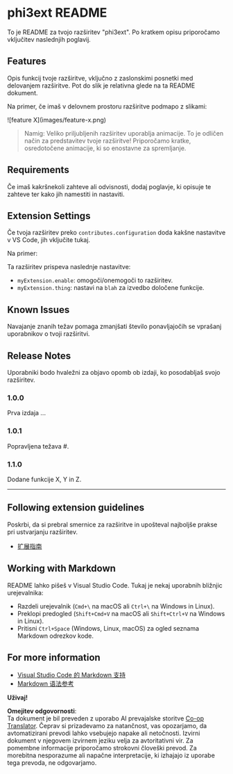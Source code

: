<!--
CO_OP_TRANSLATOR_METADATA:
{
  "original_hash": "be0b2937160c486180ded27e4f14adeb",
  "translation_date": "2025-07-16T16:38:51+00:00",
  "source_file": "code/07.Lab/01/AIPC/extensions/phi3ext/README.md",
  "language_code": "sl"
}
-->
# phi3ext README

To je README za tvojo razširitev "phi3ext". Po kratkem opisu priporočamo vključitev naslednjih poglavij.

## Features

Opis funkcij tvoje razširitve, vključno z zaslonskimi posnetki med delovanjem razširitve. Pot do slik je relativna glede na ta README dokument.

Na primer, če imaš v delovnem prostoru razširitve podmapo z slikami:

\!\[feature X\]\(images/feature-x.png\)

> Namig: Veliko priljubljenih razširitev uporablja animacije. To je odličen način za predstavitev tvoje razširitve! Priporočamo kratke, osredotočene animacije, ki so enostavne za spremljanje.

## Requirements

Če imaš kakršnekoli zahteve ali odvisnosti, dodaj poglavje, ki opisuje te zahteve ter kako jih namestiti in nastaviti.

## Extension Settings

Če tvoja razširitev preko `contributes.configuration` doda kakšne nastavitve v VS Code, jih vključite tukaj.

Na primer:

Ta razširitev prispeva naslednje nastavitve:

* `myExtension.enable`: omogoči/onemogoči to razširitev.
* `myExtension.thing`: nastavi na `blah` za izvedbo določene funkcije.

## Known Issues

Navajanje znanih težav pomaga zmanjšati število ponavljajočih se vprašanj uporabnikov o tvoji razširitvi.

## Release Notes

Uporabniki bodo hvaležni za objavo opomb ob izdaji, ko posodabljaš svojo razširitev.

### 1.0.0

Prva izdaja ...

### 1.0.1

Popravljena težava #.

### 1.1.0

Dodane funkcije X, Y in Z.

---

## Following extension guidelines

Poskrbi, da si prebral smernice za razširitve in upošteval najboljše prakse pri ustvarjanju razširitev.

* [扩展指南](https://code.visualstudio.com/api/references/extension-guidelines?WT.mc_id=aiml-137032-kinfeylo)

## Working with Markdown

README lahko pišeš v Visual Studio Code. Tukaj je nekaj uporabnih bližnjic urejevalnika:

* Razdeli urejevalnik (`Cmd+\` na macOS ali `Ctrl+\` na Windows in Linux).
* Preklopi predogled (`Shift+Cmd+V` na macOS ali `Shift+Ctrl+V` na Windows in Linux).
* Pritisni `Ctrl+Space` (Windows, Linux, macOS) za ogled seznama Markdown odrezkov kode.

## For more information

* [Visual Studio Code 的 Markdown 支持](http://code.visualstudio.com/docs/languages/markdown?WT.mc_id=aiml-137032-kinfeylo)
* [Markdown 语法参考](https://help.github.com/articles/markdown-basics/)

**Uživaj!**

**Omejitev odgovornosti**:  
Ta dokument je bil preveden z uporabo AI prevajalske storitve [Co-op Translator](https://github.com/Azure/co-op-translator). Čeprav si prizadevamo za natančnost, vas opozarjamo, da avtomatizirani prevodi lahko vsebujejo napake ali netočnosti. Izvirni dokument v njegovem izvirnem jeziku velja za avtoritativni vir. Za pomembne informacije priporočamo strokovni človeški prevod. Za morebitna nesporazume ali napačne interpretacije, ki izhajajo iz uporabe tega prevoda, ne odgovarjamo.